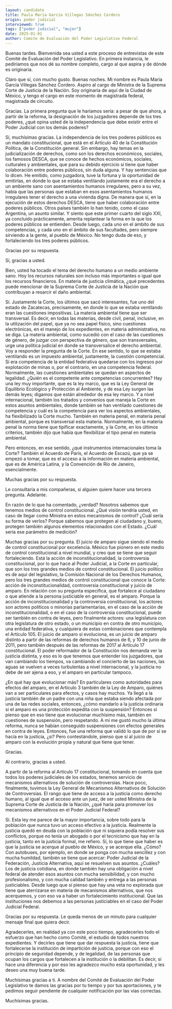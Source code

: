 ```yaml
---
layout: candidato
title: Paula María García Villegas Sánchez Cordero
origin: poder judicial
interviewed: true
tags: ["poder judicial", "mujer"]
date: 2025-01-01
author: Comite de Evaluación del Poder Legislativo Federal
---
```


Buenas tardes. Bienvenida sea usted a este proceso de entrevistas de este Comité de Evaluación del Poder Legislativo. En primera instancia, le pediríamos que nos dé su nombre completo, cargo al que aspira y de dónde es originaria.

Claro que sí, con mucho gusto. Buenas noches. Mi nombre es Paula María García Villegas Sánchez Cordero. Aspiro al cargo de Ministra de la Suprema Corte de Justicia de la Nación. Soy originaria de aquí de la Ciudad de México, y tengo el cargo en este momento de magistrada federal, magistrada de circuito.

Gracias. La primera pregunta que le haríamos sería: a pesar de que ahora, a partir de la reforma, la designación de los juzgadores depende de los tres poderes, ¿qué opina usted de la independencia que debe existir entre el Poder Judicial con los demás poderes?

Sí, muchísimas gracias. La independencia de los tres poderes públicos es un mandato constitucional, que está en el Artículo 40 de la Constitución Política, de la Constitución general. Sin embargo, hay temas en la judicialización de derechos, como son los derechos económicos, sociales, los famosos DESCA, que se conoce de hechos económicos, sociales, culturales y ambientales, que para su debido ejercicio sí tiene que haber colaboración entre poderes públicos, sin duda alguna. Y hay sentencias que lo dicen. He emitido, como juzgadora, tuve la fortuna y la oportunidad de emitirlas, en donde lo que se estaba ventilando justamente era el derecho a un ambiente sano con asentamientos humanos irregulares, pero a su vez, había que las personas que estaban en esos asentamientos humanos irregulares tener el derecho a una vivienda digna. De manera que sí, en la ejecución de estos derechos DESCA, tiene que haber colaboración entre poderes públicos. Otros países también lo han tenido, como el caso Argentina, un asunto similar. Y siento que este primer cuarto del siglo XXI, ya concluido prácticamente, amerita replantear la forma en la que los poderes públicos se entienden. Desde luego, cada uno en el ámbito de sus competencias, y cada uno en el ámbito de sus facultades, pero siempre sirviendo a la gente, al pueblo de México. No tengo duda de eso, y fortaleciendo los tres poderes públicos.

Gracias por su respuesta.

Sí, gracias a usted.

Bien, usted ha tocado el tema del derecho humano a un medio ambiente sano. Hoy los recursos naturales son incluso más importantes o igual que los recursos financieros. En materia de justicia climática, ¿qué precedentes puede mencionar de la Suprema Corte de Justicia de la Nación que contribuyan a resarcir el daño ambiental.

Sí. Justamente la Corte, los últimos que sacó interesantes, fue uno del estado de Zacatecas, precisamente, en donde lo que se estaba ventilando eran las cuestiones impositivas. La materia ambiental tiene que ser transversal. Es decir, en todas las materias, desde civil, penal, inclusive, en la utilización del papel, que ya no sea papel físico, sino cuestiones electrónicas, en el manejo de los expedientes, en materia administrativa, no se diga. La materia ambiental, como sucedió con el caso de las cuestiones de género, de juzgar con perspectiva de género, que son transversales, urge una política judicial en donde se transversalice el derecho ambiental. Voy a responder la pregunta de la Corte. 
En ese sentido, lo que se estaba ventilando es un impuesto ambiental, justamente, la cuestión competencial. Si era competencia de la entidad federativa quedarse con los ingresos por explotación de minas o, por el contrario, en una competencia federal. Normalmente, las cuestiones ambientales se quedan en aspectos de legalidad. ¿Quién es el competente ante competencias concurrentes? Hay una ley muy importante, que es la ley marco, que es la Ley General de Equilibrio Ecológico y Protección al Ambiente, y de esa Ley surgen las demás leyes; digamos que están alrededor de esa ley marco. Y a nivel internacional, también los tratados y convenios que maneja la Corte en estos asuntos ambientales, donde también se han ventilado cuestiones de competencia y cuál es la competencia para ver los aspectos ambientales, ha flexibilizado la Corte mucho. También en materia penal, en materia penal ambiental, porque es transversal esta materia. Normalmente, en la materia penal la norma tiene que tipificar exactamente, y la Corte, en los últimos criterios, también dijo que había que flexibilizar el tipo penal en materia ambiental.

Pero entonces, en ese sentido, ¿qué instrumentos internacionales toma la Corte? También el Acuerdo de París, el Acuerdo de Escazú, que ya se empezó a tomar, que es el acceso a la información en materia ambiental, que es de América Latina, y la Convención de Río de Janeiro, esencialmente.

Muchas gracias por su respuesta.

Le consultaría a mis compañeras, si alguien quiere hacer una tercera pregunta. Adelante.

En razón de lo que ha comentado, ¿verdad? Nosotros sabemos que tenemos medios de control constitucional. ¿Qué visión tendría usted, en caso de llegar como Ministra en estos mecanismos de control? ¿Cuál sería su forma de verlos? Porque sabemos que protegen al ciudadano y, bueno, protegen también algunos elementos relacionados con el Estado. ¿Cuál sería ese parámetro de medición?

Muchas gracias por su pregunta. El juicio de amparo sigue siendo el medio de control constitucional por excelencia. México fue pionero en este medio de control constitucional a nivel mundial, y creo que se tiene que seguir fortaleciendo. Está la acción de inconstitucionalidad, la controversia constitucional, por lo que hace al Poder Judicial, a la Corte en particular, que son los tres grandes medios de control constitucional. El juicio político es de aquí del legislativo, la Comisión Nacional de los Derechos Humanos, pero los tres grandes medios de control constitucional que conoce la Corte: acción de inconstitucionalidad, controversia constitucional y juicio de amparo. En relación con su pregunta específica, que fortalece al ciudadano o que atiende a la persona justiciable en general, es el amparo. Porque la acción de inconstitucionalidad y la controversia constitucional, los actores son actores políticos o minorías parlamentarias, en el caso de la acción de inconstitucionalidad, o en el caso de la controversia constitucional, puede ser también en contra de leyes, pero finalmente actores: una legislatura con otra legislatura de otro estado,  o un municipio en contra de otro municipio, una entidad federativa, y cualquiera de estas combinaciones que contempla el Artículo 105. El juicio de amparo sí evoluciona, es un juicio de amparo distinto a partir de las reformas de derechos humanos de 6, y 10 de junio de 2011, pero también después de las reformas de 2017 al Artículo 17 constitucional. El poder reformador de la Constitución nos demanda ver la justicia distinta, y eso es lo que tenemos que entender los juzgadores, que van cambiando los tiempos, va cambiando el concierto de las naciones, las aguas se vuelven a veces turbulentas a nivel internacional, y la justicia no debe de ser ajena a eso, y el amparo en particular tampoco.

¿En qué hay que evolucionar más? En particulares como autoridades para efectos del amparo, en el Artículo 3 también de la Ley de Amparo, quiénes van a ser particulares para efectos, y casos hay muchos. Ya llegó a la justicia también de un padre con una niña que estaba siendo afectada por una de las redes sociales, entonces, ¿cómo mandarlo a la justicia ordinaria si el amparo es una protección expedita con la suspensión? Entonces sí pienso que en eso tiene que evolucionar muchísimo más, también en cuestiones de suspensión, pero respetando. 
A mí me gustó mucho la última reforma, nunca se habían conseguido suspensiones con efectos generales en contra de leyes. Entonces, fue una reforma que validó lo que de por sí se hacía en la justicia, ¿si? Pero contestándole, pienso que sí al juicio de amparo con la evolución propia y natural que tiene que tener.

Gracias.

Al contrario, gracias a usted.

A partir de la reforma al Artículo 17 constitucional, tomando en cuenta que todos los poderes judiciales de los estados, tenemos servicio de mecanismos alternativos de solución de controversias. Hace poco, finalmente, tuvimos la Ley General de Mecanismos Alternativos de Solución de Controversias. El rango que tiene de acceso a la justicia como derecho humano, al igual que el acceso ante un juez, de ser usted Ministra de la Suprema Corte de Justicia de la Nación, ¿qué haría para promover los mecanismos alternativos en el Poder Judicial Federal?

Sí. Esta ley me parece de la mayor importancia, sobre todo para la población que nunca tuvo un acceso efectivo a la justicia. Realmente la justicia quedó en deuda con la población que ni siquiera podía resolver sus conflictos, porque no tenía un abogado o por el tecnicismo que hay en la justicia, tanto en la justicia formal, me refiero. Sí, lo que tiene que haber es que la justicia se acerque al pueblo de México, y se acerque ella. ¿Cómo? Con autobuses, por ejemplo, en donde se ponga con mucha sencillez y con mucha humildad, también se tiene que acercar: Poder Judicial de la Federación, Justicia Alternativa, aquí se resuelven sus asuntos. ¿Cuáles? Los de justicia cotidiana, en donde también hay una obligación a nivel federal de atender esos asuntos con mucha sensibilidad, y con mucho profesionalismo, y con mucha calidad también y entrega a las personas justiciables. Desde luego que sí pienso que hay una veta no explorada que tiene que aterrizarse en materia de mecanismos alternativos, que nos acerquemos, y con eso va a haber un fortalecimiento institucional. Que las instituciones nos debemos a las personas justiciables en el caso del Poder Judicial Federal.

Gracias por su respuesta. Le queda menos de un minuto para cualquier mensaje final que quiera decir.

Agradecerles, en realidad ya con este poco tiempo, agradecerles todo el esfuerzo que han hecho como Comité, el estudio de todos nuestros expedientes. Y decirles que tiene que dar respuesta la justicia, tiene que fortalecerse la institución de impartición de justicia, porque con eso el principio de seguridad depende, y de legalidad, de las personas que ocupan los cargos que fortalecen a la institución o la debilitan. Es decir, sí hace una diferencia y por eso les agradezco mucho esta oportunidad, y les deseo una muy buena tarde.

Muchísimas gracias a ti. A nombre del Comité de Evaluación del Poder Legislativo te damos las gracias por tu tiempo y por tus aportaciones, y te pedimos seguir pendiente de cualquier notificación por las vías correctas.

Muchísimas gracias.


